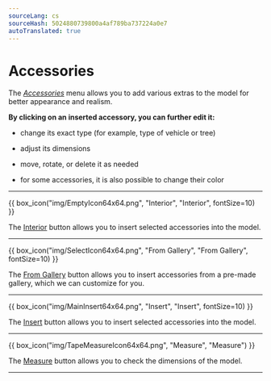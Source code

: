 ```yaml
---
sourceLang: cs
sourceHash: 5024880739800a4af789ba737224a0e7
autoTranslated: true
---
```


# Accessories
<p>The <u><i>Accessories</i></u> menu allows you to add various extras to the model for better appearance and realism.</p>

<p><b>By clicking on an inserted accessory, you can further edit it:</b></p>
<ul>
  <li><p>change its exact type (for example, type of vehicle or tree)</p></li>
  <li><p>adjust its dimensions</p></li>
  <li><p>move, rotate, or delete it as needed</p></li>
  <li><p>for some accessories, it is also possible to change their color</p></li>
</ul>

<hr class="main">

<p>
{{ box_icon("img/EmptyIcon64x64.png", "Interior", "Interior", fontSize=10) }}
</p>

<p>The <u>Interior</u> button allows you to insert selected accessories into the model.</p>

<hr class="main">

<p>
{{ box_icon("img/SelectIcon64x64.png", "From Gallery", "From Gallery", fontSize=10) }}
</p>

<p>The <u>From Gallery</u> button allows you to insert accessories from a pre-made gallery, which we can customize for you.</p>

<hr class="main">

<p>
{{ box_icon("img/MainInsert64x64.png", "Insert", "Insert", fontSize=10) }}
</p>

<p>The <u>Insert</u> button allows you to insert selected accessories into the model.</p>

<hr class="main">

<p>
{{ box_icon("img/TapeMeasureIcon64x64.png", "Measure", "Measure") }}
</p>

<p>The <u>Measure</u> button allows you to check the dimensions of the model.</p>

<hr class="main">

<!-- product: HiStruct Building Configurator -->